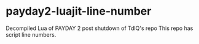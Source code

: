 # payday2-luajit-line-number

Decompiled Lua of PAYDAY 2 post shutdown of TdlQ's repo
This repo has script line numbers.